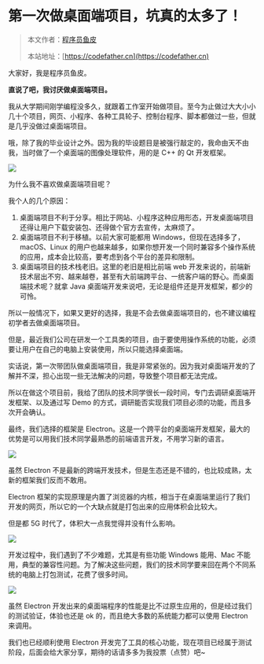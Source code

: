 # 第一次做桌面端项目，坑真的太多了！

> 本文作者：[程序员鱼皮](https://yuyuanweb.feishu.cn/wiki/Abldw5WkjidySxkKxU2cQdAtnah)
>
> 本站地址：[https://codefather.cn](https://codefather.cn)

大家好，我是程序员鱼皮。

**直说了吧，我讨厌做桌面端项目。**

我从大学期间刚学编程没多久，就跟着工作室开始做项目。至今为止做过大大小小几十个项目，网页、小程序、各种工具轮子、控制台程序、脚本都做过一些，但就是几乎没做过桌面端项目。

哦，除了我的毕业设计之外。因为我的毕设题目是被强行敲定的，我命由天不由我，当时做了一个桌面端的图像处理软件，用的是 C++ 的 Qt 开发框架。

![](https://pic.yupi.icu/1/202311021536986.png)

为什么我不喜欢做桌面端项目呢？

我个人的几个原因：

1. 桌面端项目不利于分享。相比于网站、小程序这种应用形态，开发桌面端项目还得让用户下载安装包、还得做个官方去宣传，太麻烦了。
2. 桌面端项目不利于移植。以前大家可能都用 Windows，但现在选择多了，macOS、Linux 的用户也越来越多，如果你想开发一个同时兼容多个操作系统的应用，成本会比较高，要考虑到各个平台的差异和限制。
3. 桌面端项目的技术栈老旧。这里的老旧是相比前端 web 开发来说的，前端新技术层出不穷、越来越卷，甚至有大前端跨平台、一统客户端的野心。而桌面端技术呢？就拿 Java 桌面端开发来说吧，无论是组件还是开发框架，都少的可怜。



所以一般情况下，如果又更好的选择，我是不会去做桌面端项目的，也不建议编程初学者去做桌面端项目。

但是，最近我们公司在研发一个工具类的项目，由于要使用操作系统的功能，必须要让用户在自己的电脑上安装使用，所以只能选择桌面端。

实话说，第一次带团队做桌面端项目，我是非常紧张的。因为我对桌面端开发的了解并不深，担心出现一些无法解决的问题，导致整个项目都无法完成。

所以在做这个项目前，我给了团队的技术同学很长一段时间，专门去调研桌面端开发框架、以及通过写 Demo 的方式，调研能否实现我们项目必须的功能，而且多次开会确认。

最终，我们选择的框架是 Electron。这是一个跨平台的桌面端开发框架，最大的优势是可以用我们技术同学最熟悉的前端语言开发，不用学习新的语言。

![](https://pic.yupi.icu/1/image-20240117171057922.png)

虽然 Electron 不是最新的跨端开发技术，但是生态还是不错的，也比较成熟，太新的框架我们反而不敢用。

Electron 框架的实现原理是内置了浏览器的内核，相当于在桌面端里运行了我们开发的网页，所以它的一个大缺点就是打包出来的应用体积会比较大。

但是都 5G 时代了，体积大一点我觉得并没有什么影响。

![](https://pic.yupi.icu/1/image-20240117171751312.png)

开发过程中，我们遇到了不少难题，尤其是有些功能 Windows 能用、Mac 不能用，典型的兼容性问题。为了解决这些问题，我们的技术同学要来回在两个不同系统的电脑上打包测试，花费了很多时间。

![](https://pic.yupi.icu/1/image-20240117174613616.png)

虽然 Electron 开发出来的桌面端程序的性能是比不过原生应用的，但是经过我们的测试验证，体验也还是 ok 的，而且绝大多数的系统能力都可以使用 Electron 来调用。

我们也已经顺利使用 Electron 开发完了工具的核心功能，现在项目已经属于测试阶段，后面会给大家分享，期待的话请多多为我投票（点赞）吧~

